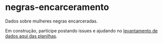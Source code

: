 # negras-encarceramento
Dados sobre mulheres negras encarceradas.

Em construção, participe postando issues e ajudando no [levantamento de dados aqui das planilhas](https://docs.google.com/spreadsheets/d/1sbwzOYM3VUSIPW7xRVL66S2tKDn7anY4M15ra_fU-Lo/edit?usp=sharing).

